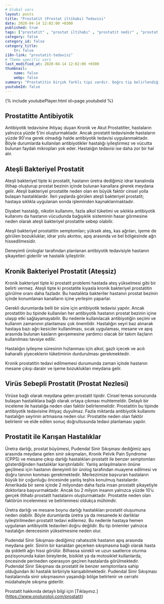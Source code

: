```yaml
---
# Global vars
layout: posts
title: "Prostatit (Prostat iltihabı) Tedavisi"
date: 2020-04-14 12:02:00 +0300
published: true
tags: ["prostatit" , "prostat iltihabı" , "prostatit nedir" , "prostat iltihabı nedir" , "prostatit nedeni" , "prostatit sebebi" , "prostatit tipi" , "prostatitle karışan hastalıklar" , "prostatit teşhisi" , "prostatit tedavisi" , "prostatit antibiyotik" , "ateşli bakteriyel prostatit" , "kronik bakteriyel prostatit" , "ateşsiz prostatit" , "prostat nezlesi" , "prostatit çözüm" , "kronik prostatit" , "tekrarlayan prostatit" , "geçmeyen prostatit" , "prostatit ilaç"]
category: false
category_id: false
category_title:
    tr: false
i18n-link: "prostatit-tedavisi"
# Theme specific vars
last_modified_at: 2020-04-14 12:02:00 +0300
thumbnail:
    name: false
    webp: false
summary: "Prostatitin birçok farklı tipi vardır. Doğru tip belirlendiğinde tedavi daha kolaydır. Hastaların büyük çoğunluğunda yanlış antibiyotik tedavisi hastalığı kronikleştirmektedir. Hastalığın tedavisini güçleştirir. Doğru tedavi için tecrübeli bir hekimin tedavi planlamasını yapması gereklidir."
youtubeId: false
---
```

{% include youtubePlayer.html id=page.youtubeId %}




## Prostatitte Antibiyotik

Antibiyotik tedavisine ihtiyaç duyan Kronik ve Akut Prostatitler, hastaların yalnızca yüzde 5’ini oluşturmaktadır. Ancak prostatit tedavisinde hastaların yüzde 90’ına gerek olmadığı halde antibiyotik tedavisi uygulanmaktadır. Böyle durumlarda kullanılan antibiyotikler hastalığı iyileştirmez ve vücutta bulunan faydalı mikropları yok eder. Hastalığın tedavisi ise daha zor bir hal alır.

## Ateşli Bakteriyel Prostatit

Ateşli bakteriyel tipte ki prostatit, hastanın üretra dediğimiz idrar kanalında iltihap oluşturup prostat bezinin içinde bulunan kanallara girerek meydana gelir.  Ateşli bakteriyel prostatite neden olan en büyük faktör cinsel yolla bulaşan hastalıklardır. İleri yaşlarda görülen ateşli bakteriyel prostatit; hastaya sıklıkla uygulanan sonda işleminden kaynaklanmaktadır.

Diyabet hastalığı, nikotin kullanımı, fazla alkol tüketimi ve sıklıkla antibiyotik kullanımı da hastanın vücudunda bağışıklık sisteminin hasar görmesine neden olarak ateşli bakteriyel prostatite sebep olabilir.

Ateşli bakteriyel prostatitin semptomları; yüksek ateş, kas ağrıları, işeme de görülen bozukluklar, idrar yolu akıntısı, apış arasında ve bel bölgesinde ağrı hissedilmesidir.

Deneyimli ürologlar tarafından planlanan antibiyotik tedavisiyle hastanın şikayetleri giderilir ve hastalık iyileştirilir.

## Kronik Bakteriyel Prostatit (Ateşsiz)

Kronik bakteriyel tipte ki prostatit problemi hastada ateş yükselmesi gibi bir belirti vermez. Ateşli tipte ki prostatite kıyasla kronik bakteriyel prostatitin görülme oranı daha fazladır. Bu hastalıkta bakteriler hastanın prostat bezinin içinde konumlanan kanalların içine yerleşim yaparlar.

Gerekli durumlarda belli bir süre için antibiyotik tedavisi yapılır. Ancak prostatitin bu tipinde kullanılan her antibiyotik hastanın prostat bezinin içine ulaşıp etki sağlayamayabilir. Bu nedenle kullanılacak antibiyotiğin seçimi ve kullanım zamanının planlaması çok önemlidir. Hastalığın seyri baz alınarak hastaya bazı ağrı kesiciler kullanılması, sıcak uygulaması,  mesane ve apış arasında bulunan kasların gevşemesine yardımcı olacak bir takım ilaçların kullanılması tavsiye edilir.

Hastalığın iyileşme süresinin hızlanması için alkol, gazlı içecek ve acılı baharatlı yiyeceklerin tüketiminin durdurulması gerekmektedir.

Kronik prostatitin tedavi edilmemesi durumunda zaman içinde hastanın mesane çıkışı daralır ve işeme bozuklukları meydana gelir.

## Virüs Sebepli Prostatit (Prostat Nezlesi)

Virüse bağlı olarak meydana gelen prostatit tipidir. Cinsel temas sonucunda bulaşan hastalıklara bağlı olarak ortaya çıkması muhtemeldir. Detaylı bir inceleme ile hastalığa neden olan faktör belirlenmelidir. Prostatitin bu tipinde antibiyotik tedavisine ihtiyaç duyulmaz. Fazla miktarda antibiyotik kullanımı hastalığın seyrinin artmasına neden olur. Prostatite neden olan faktör belirlenir ve elde edilen sonuç doğrultusunda tedavi planlaması yapılır.

## Prostatit ile Karışan Hastalıklar

Üretra darlığı, prostat büyümesi, Pudendal Sinir Sıkışması dediğimiz apış arasında meydana gelen sinir sıkışmaları, Kronik Pelvik Pain Syndrome (CPPS) ve mesane çıkışı darlığı hastalıkları prostatit ile benzer semptomları gösterdiğinden hastalıklar karıştırılabilir. Yanlış anlaşılmaların önüne geçilmesi için hastanın deneyimli bir ürolog tarafından muayene edilmesi ve doğru tanının konması gerekmektedir. Merkezimize başvuran hastaların büyük bir çoğunluğu öncesinde yanlış teşhis konulmuş hastalardır. Amerikada bir sene içinde 2 milyondan daha fazla insan prostatit şikayetiyle doktorlara başvurmaktadır. Ancak bu 2 milyon insanın yalnızca yüzde 10’u gerçek iltihabi prostatit hastalarını oluşturmaktadır. Prostatite neden olan faktörün incelenmesi ve belirlenmesi oldukça mühimdir.

Üretra darlığı ve mesane boynu darlığı hastalıkları prostatit oluşumuna neden olabilir. Böyle durumlarda üretra ya da mesanede ki darlıklar iyileştirilmeden prostatit tedavi edilemez. Bu nedenle hastaya hemen uygulanan antibiyotik tedavileri doğru değildir. Bu tip önlemler yalnızca hastalığın derecesinin yükselmesine neden olur.

Pudendal Sinir Sıkışması dediğimiz rahatsızlık hastanın apış arasında meydana gelir. Sinirin bir kanaldan geçerken sıkışmasına bağlı olarak hasta da şiddetli ağrı hissi görülür. Bilhassa sürekli ve uzun saatlerce oturma pozisyonunda kalan bireylerde, bisiklet ya da motosiklet kullanlarda, öncesinde perineden operasyon geçiren hastalarda görülmektedir. Pudendal Sinir Sıkışması da prostatit ile benzer semptomlara sahip olduğundan iki hastalık birbiriyle karışabilmektedir. Pudendal Sinir Sıkışması hastalarında sinir sıkışmasının yaşandığı bölge belirlenir ve cerrahi müdahaleyle sıkışma giderilir.



Prostatit hakkında detaylı bilgi için [Tıklayınız.] (https://www.onoluroloji.com/prostatit)
